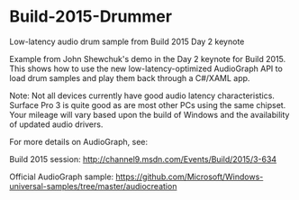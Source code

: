 # Build-2015-Drummer
Low-latency audio drum sample from Build 2015 Day 2 keynote

Example from John Shewchuk's demo in the Day 2 keynote for Build 2015. This shows how to use the new low-latency-optimized AudioGraph API to load drum samples and play them back through a C#/XAML app.


Note: Not all devices currently have good audio latency characteristics. Surface Pro 3 is quite good as are most other PCs using the same chipset. Your mileage will vary based upon the build of Windows and the availability of updated audio drivers.

For more details on AudioGraph, see:

Build 2015 session: http://channel9.msdn.com/Events/Build/2015/3-634

Official AudioGraph sample: https://github.com/Microsoft/Windows-universal-samples/tree/master/audiocreation
